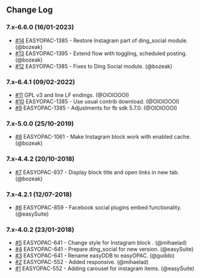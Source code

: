## Change Log

### 7.x-6.6.0 (16/01-2023)
- [#14](https://github.com/easySuite/ding_social/pull/14) EASYOPAC-1385 - Restore Instagram part of ding_social module. (@bozeak)
- [#13](https://github.com/easySuite/ding_social/pull/13) EASYOPAC-1395 - Extend flow with toggling, scheduled posting. (@bozeak)
- [#12](https://github.com/easySuite/ding_social/pull/12) EASYOPAC-1385 - Fixes to Ding Social module. (@bozeak)

### 7.x-6.4.1 (09/02-2022)
- [#11](https://github.com/easySuite/ding_social/pull/11) GPL v3 and line LF endings. (@OIOIOOOI)
- [#10](https://github.com/easySuite/ding_social/pull/10) EASYOPAC-1385 - Use usual contrib download. (@OIOIOOOI)
- [#9](https://github.com/easySuite/ding_social/pull/9) EASYOPAC-1385 - Adjustments for fb sdk 5.7.0. (@OIOIOOOI)

### 7.x-5.0.0 (25/10-2019)
- [#8](https://github.com/easySuite/ding_social/pull/8) EASYOPAC-1061 - Make Instagram block work with enabled cache. (@bozeak)

### 7.x-4.4.2 (20/10-2018)
- [#7](https://github.com/easySuite/ding_social/pull/7) EASYOPAC-937 - Display block title and open links in new tab. (@bozeak)

### 7.x-4.2.1 (12/07-2018)
- [#6](https://github.com/easySuite/ding_social/pull/6) EASYOPAC-859 - Facebook social plugins embed functionality. (@easySuite)

### 7.x-4.0.2 (23/01-2018)
- [#5](https://github.com/easySuite/ding_social/pull/5) EASYOPAC-641 - Change style for Instagram block . (@mihaelad)
- [#4](https://github.com/easySuite/ding_social/pull/4) EASYOPAC-641 - Prepare ding_social for new version. (@easySuite)
- [#3](https://github.com/easySuite/ding_social/pull/3) EASYOPAC-641 - Rename easyDDB to easyOPAC. (@guddo)
- [#2](https://github.com/easySuite/ding_social/pull/2) EASYOPAC-552 - Added responsive. (@mihaelad)
- [#1](https://github.com/easySuite/ding_social/pull/1) EASYOPAC-552 - Adding carousel for instagram items. (@easySuite)